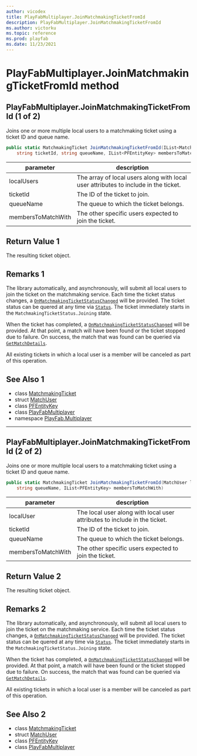 ```yaml
---
author: vicodex
title: PlayFabMultiplayer.JoinMatchmakingTicketFromId
description: PlayFabMultiplayer.JoinMatchmakingTicketFromId
ms.author: victorku
ms.topic: reference
ms.prod: playfab
ms.date: 11/23/2021
---
```


# PlayFabMultiplayer.JoinMatchmakingTicketFromId method
## PlayFabMultiplayer.JoinMatchmakingTicketFromId (1 of 2)

Joins one or more multiple local users to a matchmaking ticket using a ticket ID and queue name.

```csharp
public static MatchmakingTicket JoinMatchmakingTicketFromId(IList<MatchUser> localUsers, 
    string ticketId, string queueName, IList<PFEntityKey> membersToMatchWith)
```

| parameter | description |
| --- | --- |
| localUsers | The array of local users along with local user attributes to include in the ticket. |
| ticketId | The ID of the ticket to join. |
| queueName | The queue to which the ticket belongs. |
| membersToMatchWith | The other specific users expected to join the ticket. |

## Return Value 1

The resulting ticket object.

## Remarks 1

The library automatically, and asynchronously, will submit all local users to join the ticket on the matchmaking service. Each time the ticket status changes, a [`OnMatchmakingTicketStatusChanged`](./OnMatchmakingTicketStatusChanged.md) will be provided. The ticket status can be quered at any time via [`Status`](../MatchmakingTicket/Status.md). The ticket immediately starts in the `MatchmakingTicketStatus.Joining` state.

When the ticket has completed, a [`OnMatchmakingTicketStatusChanged`](./OnMatchmakingTicketStatusChanged.md) will be provided. At that point, a match will have been found or the ticket stopped due to failure. On success, the match that was found can be queried via [`GetMatchDetails`](../MatchmakingTicket/GetMatchDetails.md).

All existing tickets in which a local user is a member will be canceled as part of this operation.

## See Also 1

* class [MatchmakingTicket](../MatchmakingTicket.md)
* struct [MatchUser](../MatchUser.md)
* class [PFEntityKey](../PFEntityKey.md)
* class [PlayFabMultiplayer](../PlayFabMultiplayer.md)
* namespace [PlayFab.Multiplayer](../../PlayFabMultiplayerSDK.md)

---

## PlayFabMultiplayer.JoinMatchmakingTicketFromId (2 of 2)

Joins one or more multiple local users to a matchmaking ticket using a ticket ID and queue name.

```csharp
public static MatchmakingTicket JoinMatchmakingTicketFromId(MatchUser localUser, string ticketId, 
    string queueName, IList<PFEntityKey> membersToMatchWith)
```

| parameter | description |
| --- | --- |
| localUser | The local user along with local user attributes to include in the ticket. |
| ticketId | The ID of the ticket to join. |
| queueName | The queue to which the ticket belongs. |
| membersToMatchWith | The other specific users expected to join the ticket. |

## Return Value 2

The resulting ticket object.

## Remarks 2

The library automatically, and asynchronously, will submit all local users to join the ticket on the matchmaking service. Each time the ticket status changes, a [`OnMatchmakingTicketStatusChanged`](./OnMatchmakingTicketStatusChanged.md) will be provided. The ticket status can be quered at any time via [`Status`](../MatchmakingTicket/Status.md). The ticket immediately starts in the `MatchmakingTicketStatus.Joining` state.

When the ticket has completed, a [`OnMatchmakingTicketStatusChanged`](./OnMatchmakingTicketStatusChanged.md) will be provided. At that point, a match will have been found or the ticket stopped due to failure. On success, the match that was found can be queried via [`GetMatchDetails`](../MatchmakingTicket/GetMatchDetails.md).

All existing tickets in which a local user is a member will be canceled as part of this operation.

## See Also 2

* class [MatchmakingTicket](../MatchmakingTicket.md)
* struct [MatchUser](../MatchUser.md)
* class [PFEntityKey](../PFEntityKey.md)
* class [PlayFabMultiplayer](../PlayFabMultiplayer.md)

